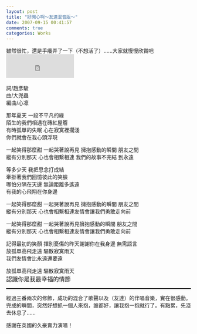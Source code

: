 ```yaml
---
layout: post
title: "好開心啊～友達混音版～"
date: 2007-09-15 00:41:57
comments: true
categories: Works
---
```

<p>雖然很忙，還是手癢弄了一下（不想活了）......大家就慢慢欣賞吧<br /><iframe src="http://vlog.xuite.net/vlog/guest/external.php?media_id=aWRUYTlVLTM1MDIwNS5mbHY=&amp;pt=2&amp;ar=0&amp;as=0" marginheight="0" marginwidth="0" scrolling="no" width="185" frameborder="0" height="65"></iframe><br /><br />詞/趙彥駿<br />曲/大兜蟲<br />編曲/心凛</p><p class="MsoNormal"><span style="font-family: 新細明體;">那年夏天</span> <span style="font-family: 新細明體;">一段不平凡的緣</span><span lang="EN-US"></span><br /><span style="font-family: 新細明體;">陌生的我們相遇在磚紅屋簷</span><span lang="EN-US"></span><br /><span style="font-family: 新細明體;">有時孤單的失眠</span> <span style="font-family: 新細明體;">心在寂寞裡擱淺</span><span lang="EN-US"></span><br /><span style="font-family: 新細明體;">你們就會在我心頭浮現</span><span lang="EN-US"><o:p></o:p></span></p><p class="MsoNormal"><span lang="EN-US"></span><span style="font-family: 新細明體;">一起笑得那麼甜</span> <span style="font-family: 新細明體;">一起哭著說再見</span> <span style="font-family: 新細明體;">擁抱感動的瞬間</span> <span style="font-family: 新細明體;">朋友之間<br />縱有分別那天</span> <span style="font-family: 新細明體;">心也會相繫相連</span> <span style="font-family: 新細明體;">我們的故事不完結</span> <span style="font-family: 新細明體;">到永遠</span></p><p class="MsoNormal"><span style="font-family: 新細明體;">等多少天</span> <span style="font-family: 新細明體;">我把思念打成結</span><span lang="EN-US"></span><br /><span style="font-family: 新細明體;">牽掛著我們回憶彼此的笑臉</span><span lang="EN-US"></span><br /><span style="font-family: 新細明體;">哪怕分隔在天邊</span> <span style="font-family: 新細明體;">無論距離多遙遠</span><span lang="EN-US"></span><br /><span style="font-family: 新細明體;">有我的心飛翔在你身邊</span><span lang="EN-US"><o:p><br /></o:p></span></p><p class="MsoNormal"><span style="font-family: 新細明體;">一起笑得那麼甜</span> <span style="font-family: 新細明體;">一起哭著說再見</span> <span style="font-family: 新細明體;">擁抱感動的瞬間</span> <span style="font-family: 新細明體;">朋友之間<br />縱有分別那天</span> <span style="font-family: 新細明體;">心也會相繫相連</span><span style="font-family: 新細明體;">友情會讓我們勇敢走向前</span></p><p class="MsoNormal"><span style="font-family: 新細明體;">一起笑得那麼甜</span> <span style="font-family: 新細明體;">一起哭著說再見</span><span style="font-family: 新細明體;">擁抱感動的瞬間</span> <span style="font-family: 新細明體;">朋友之間<br />縱有分別那天</span> <span style="font-family: 新細明體;">心也會相繫相連</span><span style="font-family: 新細明體;">友情會讓我們勇敢走向前</span></p><p class="MsoNormal"><span style="font-family: 新細明體;">記得最初的笑顏</span> <span style="font-family: 新細明體;">揮別憂傷的昨天</span><span style="font-family: 新細明體;">謝謝你在我身邊</span> <span style="font-family: 新細明體;">無需語言<br />放孤單高飛走遠</span> <span style="font-family: 新細明體;">驅散寂寞雨天<br />我們友情會比永遠還要遠</span><span lang="EN-US"><o:p>&nbsp;</o:p></span></p><p class="MsoNormal"><span style="font-family: 新細明體;">放孤單高飛走遠</span> <span style="font-family: 新細明體;">驅散寂寞雨天</span><span style="font-size: 12pt; font-family: 新細明體;"><br />認識你是我最幸福的情節</span></p><p class="MsoNormal"><span style="font-size: 12pt; font-family: 新細明體;"></span></p><hr style="width: 100%; height: 2px;" /><p class="MsoNormal">經過三番兩次的修飾，成功的混合了歌聲以及（友達）的伴唱音樂，實在很感動。完成的瞬間，突然好想抓一個人來抱，誰都好，讓我抱一抱就行了。有點累，先滾去休息了......</p><p class="MsoNormal">感謝在英國的久豪賣力演唱！</p>
